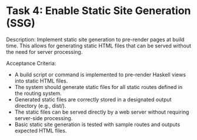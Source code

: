 # Task 4: Enable Static Site Generation (SSG)

Description: Implement static site generation to pre-render pages at build time. This allows for generating static HTML files that can be served without the need for server processing.

Acceptance Criteria:
  - A build script or command is implemented to pre-render Haskell views into static HTML files.
  - The system should generate static files for all static routes defined in the routing system.
  - Generated static files are correctly stored in a designated output directory (e.g., dist/).
  - The static files can be served directly by a web server without requiring server-side processing.
  - Basic static site generation is tested with sample routes and outputs expected HTML files.
